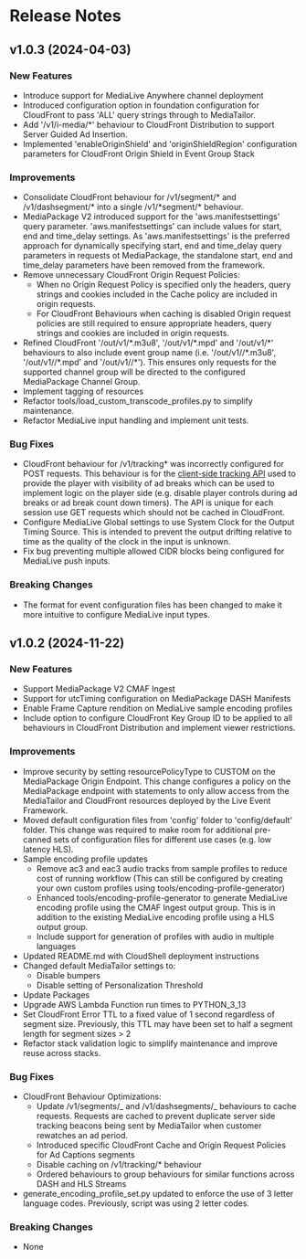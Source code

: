 # Release Notes

## v1.0.3 (2024-04-03)

### New Features

- Introduce support for MediaLive Anywhere channel deployment
- Introduced configuration option in foundation configuration for CloudFront to pass 'ALL' query strings through to MediaTailor.
- Add '/v1/i-media/\*' behaviour to CloudFront Distribution to support Server Guided Ad Insertion.
- Implemented 'enableOriginShield' and 'originShieldRegion' configuration parameters for CloudFront Origin Shield in Event Group Stack

### Improvements

- Consolidate CloudFront behaviour for /v1/segment/\* and /v1/dashsegment/\* into a single /v1/\*segment/\* behaviour.
- MediaPackage V2 introduced support for the 'aws.manifestsettings' query parameter. 'aws.manifestsettings' can include values for start, end and time_delay settings. As 'aws.manifestsettings' is the preferred approach for dynamically specifying start, end and time_delay query parameters in requests ot MediaPackage, the standalone start, end and time_delay parameters have been removed from the framework.
- Remove unnecessary CloudFront Origin Request Policies:
  - When no Origin Request Policy is specified only the headers, query strings and cookies included in the Cache policy are included in origin requests.
  - For CloudFront Behaviours when caching is disabled Origin request policies are still required to ensure appropriate headers, query strings and cookies are included in origin requests.
- Refined CloudFront '/out/v1/\*.m3u8', '/out/v1/\*.mpd' and '/out/v1/\*' behaviours to also include event group name (i.e. '/out/v1/<channelGroup>/\*.m3u8', '/out/v1/<channelGroup>/\*.mpd' and '/out/v1/<channelGroup>/\*'). This ensures only requests for the supported channel group will be directed to the configured MediaPackage Channel Group.
- Implement tagging of resources
- Refactor tools/load_custom_transcode_profiles.py to simplify maintenance.
- Refactor MediaLive input handling and implement unit tests.

### Bug Fixes

- CloudFront behaviour for /v1/tracking\* was incorrectly configured for POST requests. This behaviour is for the [client-side tracking API](https://docs.aws.amazon.com/mediatailor/latest/ug/ad-reporting-client-side.html) used to provide the player with visibility of ad breaks which can be used to implement logic on the player side (e.g. disable player controls during ad breaks or ad break count down timers). The API is unique for each session use GET requests which should not be cached in CloudFront.
- Configure MediaLive Global settings to use System Clock for the Output Timing Source. This is intended to prevent the output drifting relative to time as the quality of the clock in the input is unknown.
- Fix bug preventing multiple allowed CIDR blocks being configured for MediaLive push inputs.

### Breaking Changes

- The format for event configuration files has been changed to make it more intuitive to configure MediaLive input types.

## v1.0.2 (2024-11-22)

### New Features

- Support MediaPackage V2 CMAF Ingest
- Support for utcTiming configuration on MediaPackage DASH Manifests
- Enable Frame Capture rendition on MediaLive sample encoding profiles
- Include option to configure CloudFront Key Group ID to be applied to all behaviours in CloudFront Distribution and implement viewer restrictions.

### Improvements

- Improve security by setting resourcePolicyType to CUSTOM on the MediaPackage Origin Endpoint. This change configures a policy on the MediaPackage endpoint with statements to only allow access from the MediaTailor and CloudFront resources deployed by the Live Event Framework.
- Moved default configuration files from 'config' folder to 'config/default' folder. This change was required to make room for additional pre-canned sets of configuration files for different use cases (e.g. low latency HLS).
- Sample encoding profile updates
  - Remove ac3 and eac3 audio tracks from sample profiles to reduce cost of running workflow (This can still be configured by creating your own custom profiles using tools/encoding-profile-generator)
  - Enhanced tools/encoding-profile-generator to generate MediaLive encoding profile using the CMAF Ingest output group. This is in addition to the existing MediaLive encoding profile using a HLS output group.
  - Include support for generation of profiles with audio in multiple languages
- Updated README.md with CloudShell deployment instructions
- Changed default MediaTailor settings to:
  - Disable bumpers
  - Disable setting of Personalization Threshold
- Update Packages
- Upgrade AWS Lambda Function run times to PYTHON_3_13
- Set CloudFront Error TTL to a fixed value of 1 second regardless of segment size. Previously, this TTL may have been set to half a segment length for segment sizes > 2
- Refactor stack validation logic to simplify maintenance and improve reuse across stacks.

### Bug Fixes

- CloudFront Behaviour Optimizations:
  - Update /v1/segments/_ and /v1/dashsegments/_ behaviours to cache requests. Requests are cached to prevent duplicate server side tracking beacons being sent by MediaTailor when customer rewatches an ad period.
  - Introduced specific CloudFront Cache and Origin Request Policies for Ad Captions segments
  - Disable caching on /v1/tracking/\* behaviour
  - Ordered behaviours to group behaviours for similar functions across DASH and HLS Streams
- generate_encoding_profile_set.py updated to enforce the use of 3 letter language codes. Previously, script was using 2 letter codes.

### Breaking Changes

- None
